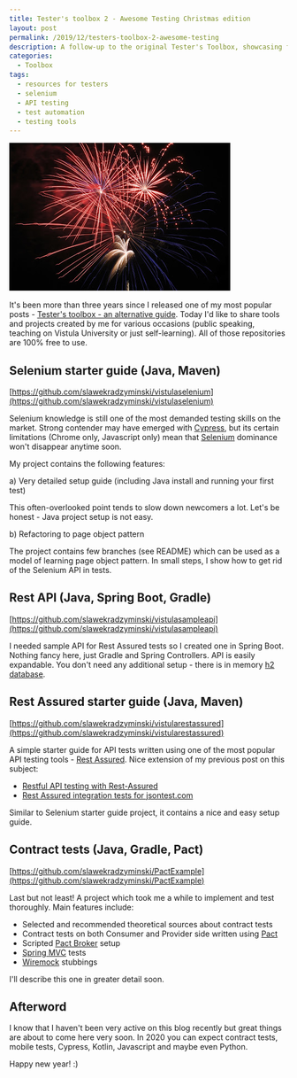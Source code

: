 ```yaml
---
title: Tester's toolbox 2 - Awesome Testing Christmas edition
layout: post
permalink: /2019/12/testers-toolbox-2-awesome-testing
description: A follow-up to the original Tester's Toolbox, showcasing free tools and projects created by the author, including starter guides for Selenium and Rest Assured, a sample API, and a Pact contract testing example.
categories:
  - Toolbox
tags:
  - resources for testers
  - selenium
  - API testing
  - test automation
  - testing tools 
---
```


<img src="/images/blog/photo-1531718748519-a5fbb6cf972d.jpeg" loading="lazy" alt="">

It's been more than three years since I released one of my most popular
posts - [Tester's toolbox - an alternative guide](https://www.awesome-testing.com/2016/04/testers-toolbox-alternative-guide.html).
Today I'd like to share tools and projects created by me for various occasions (public speaking, teaching on Vistula
University or just self-learning). All of those repositories are 100% free to use.

## Selenium starter guide (Java, Maven)

[https://github.com/slawekradzyminski/vistulaselenium](https://github.com/slawekradzyminski/vistulaselenium)

Selenium knowledge is still one of the most demanded testing skills on the market. Strong contender may have emerged
with [Cypress](https://www.cypress.io/), but its certain limitations (Chrome only, Javascript only) mean
that [Selenium](https://selenium.dev/) dominance won't disappear anytime soon.

My project contains the following features:

a) Very detailed setup guide (including Java install and running your first test)

This often-overlooked point tends to slow down newcomers a lot. Let's be honest - Java project setup is not easy.

b) Refactoring to page object pattern

The project contains few branches (see README) which can be used as a model of learning page object pattern. In small
steps, I show how to get rid of the Selenium API in tests.

## Rest API (Java, Spring Boot, Gradle)

[https://github.com/slawekradzyminski/vistulasampleapi](https://github.com/slawekradzyminski/vistulasampleapi)

I needed sample API for Rest Assured tests so I created one in Spring Boot. Nothing fancy here, just Gradle and Spring
Controllers. API is easily expandable. You don't need any additional setup - there is in
memory [h2 database](https://www.h2database.com/html/main.html).

## Rest Assured starter guide (Java, Maven)

[https://github.com/slawekradzyminski/vistularestassured](https://github.com/slawekradzyminski/vistularestassured)

A simple starter guide for API tests written using one of the most popular API testing
tools - [Rest Assured](http://rest-assured.io/). Nice extension of my previous post on this subject:

- [Restful API testing with Rest-Assured](https://www.awesome-testing.com/2016/07/restful-api-testing-with-rest-assured-1.html)
- [Rest Assured integration tests for jsontest.com](https://www.awesome-testing.com/2017/06/rest-assured-integration-tests-for.html)

Similar to Selenium starter guide project, it contains a nice and easy setup guide.

## Contract tests (Java, Gradle, Pact)

[https://github.com/slawekradzyminski/PactExample](https://github.com/slawekradzyminski/PactExample)

Last but not least! A project which took me a while to implement and test thoroughly. Main features include:

- Selected and recommended theoretical sources about contract tests
- Contract tests on both Consumer and Provider side written using [Pact](https://docs.pact.io/)
- Scripted [Pact Broker](https://docs.pact.io/getting_started/sharing_pacts) setup
- [Spring MVC](https://docs.spring.io/spring/docs/current/spring-framework-reference/testing.html) tests
- [Wiremock](https://www.awesome-testing.com/2017/12/get-rid-of-your-external-dependencies.html) stubbings

I'll describe this one in greater detail soon.

## Afterword

I know that I haven't been very active on this blog recently but great things are about to come here very soon. In 2020
you can expect contract tests, mobile tests, Cypress, Kotlin, Javascript and maybe even Python.

Happy new year! :)
